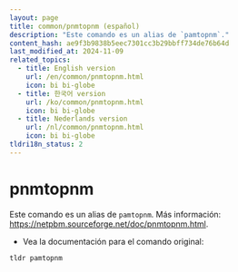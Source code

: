 ```yaml
---
layout: page
title: common/pnmtopnm (español)
description: "Este comando es un alias de `pamtopnm`."
content_hash: ae9f3b9838b5eec7301cc3b29bbff734de76b64d
last_modified_at: 2024-11-09
related_topics:
  - title: English version
    url: /en/common/pnmtopnm.html
    icon: bi bi-globe
  - title: 한국어 version
    url: /ko/common/pnmtopnm.html
    icon: bi bi-globe
  - title: Nederlands version
    url: /nl/common/pnmtopnm.html
    icon: bi bi-globe
tldri18n_status: 2
---
```

# pnmtopnm

Este comando es un alias de `pamtopnm`.
Más información: <https://netpbm.sourceforge.net/doc/pnmtopnm.html>.

- Vea la documentación para el comando original:

`tldr pamtopnm`
